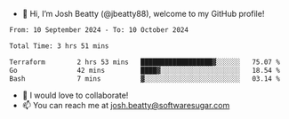 - 👋 Hi, I’m Josh Beatty (@jbeatty88), welcome to my GitHub profile!

<!--START_SECTION:waka-->

```txt
From: 10 September 2024 - To: 10 October 2024

Total Time: 3 hrs 51 mins

Terraform        2 hrs 53 mins   ██████████████████▓░░░░░░   75.07 %
Go               42 mins         ████▓░░░░░░░░░░░░░░░░░░░░   18.54 %
Bash             7 mins          ▓░░░░░░░░░░░░░░░░░░░░░░░░   03.14 %
```

<!--END_SECTION:waka-->

- 💞️ I would love to collaborate!
- 📫 You can reach me at josh.beatty@softwaresugar.com

<!---
jbeatty88/jbeatty88 is a ✨ special ✨ repository because its `README.md` (this file) appears on your GitHub profile.
You can click the Preview link to take a look at your changes.
--->
